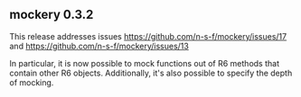 ## mockery 0.3.2

This release addresses issues https://github.com/n-s-f/mockery/issues/17 and
https://github.com/n-s-f/mockery/issues/13

In particular, it is now possible to mock functions out of R6 methods that
contain other R6 objects. Additionally, it's also possible to specify the depth
of mocking.
